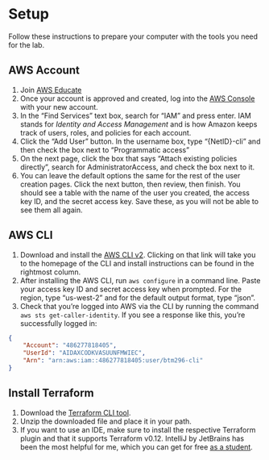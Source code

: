 # Setup

Follow these instructions to prepare your computer with the tools you need for the lab.

## AWS Account

1. Join [AWS Educate](https://aws.amazon.com/education/awseducate/)
2. Once your account is approved and created, log into the [AWS Console](https://console.aws.amazon.com/console/home) with your new account.
3. In the “Find Services” text box, search for “IAM” and press enter. IAM stands for *Identity and Access Management* and is how Amazon keeps track of users, roles, and policies for each account.
4. Click the “Add User” button. In the username box, type “{NetID}-cli” and then check the box next to “Programmatic access”
5. On the next page, click the box that says “Attach existing policies directly”, search for AdministratorAccess, and check the box next to it.
6. You can leave the default options the same for the rest of the user creation pages. Click the next button, then review, then finish. You should see a table with the name of the user you created, the access key ID, and the secret access key. Save these, as you will not be able to see them all again.

## AWS CLI

1. Download and install the [AWS CLI v2](https://aws.amazon.com/cli/). Clicking on that link will take you to the homepage of the CLI and install instructions can be found in the rightmost column.
2. After installing the AWS CLI, run `aws configure` in a command line. Paste your access key ID and secret access key when prompted. For the region, type “us-west-2” and for the default output format, type “json”.
3. Check that you’re logged into AWS via the CLI by running the command `aws sts get-caller-identity`. If you see a response like this, you’re successfully logged in:

```json
{
    "Account": "486277818405",
    "UserId": "AIDAXCODKVASUUNFMWIEC",
    "Arn": "arn:aws:iam::486277818405:user/btm296-cli"
}
```

## Install Terraform

1. Download the [Terraform CLI tool](https://terraform.io/downloads).
2. Unzip the downloaded file and place it in your path.
3. If you want to use an IDE, make sure to install the respective Terraform plugin and that it supports Terraform v0.12. IntelliJ by JetBrains has been the most helpful for me, which you can get for free [as a student](https://www.jetbrains.com/student/).